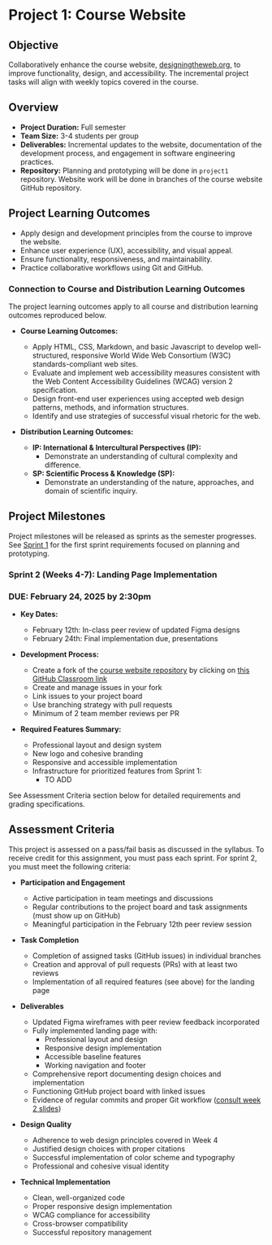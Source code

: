 # Project 1: Course Website

## Objective

Collaboratively enhance the course website, [designingtheweb.org](https://designingtheweb.org/), to improve functionality, design, and accessibility. The incremental project tasks will align with weekly topics covered in the course.

## Overview

- **Project Duration:** Full semester
- **Team Size:** 3-4 students per group
- **Deliverables:** Incremental updates to the website, documentation of the development process, and engagement in software engineering practices.
- **Repository:** Planning and prototyping will be done in `project1` repository. Website work will be done in branches of the course website GitHub repository.

## Project Learning Outcomes

- Apply design and development principles from the course to improve the website.
- Enhance user experience (UX), accessibility, and visual appeal.
- Ensure functionality, responsiveness, and maintainability.
- Practice collaborative workflows using Git and GitHub.

### Connection to Course and Distribution Learning Outcomes

The project learning outcomes apply to all course and distribution learning outcomes reproduced below.

- **Course Learning Outcomes:**
  - Apply HTML, CSS, Markdown, and basic Javascript to develop well-structured, responsive World Wide Web Consortium (W3C) standards-compliant web sites.
  - Evaluate and implement web accessibility measures consistent with the Web Content Accessibility Guidelines (WCAG) version 2 specification.
  - Design front-end user experiences using accepted web design patterns, methods, and information structures.
  - Identify and use strategies of successful visual rhetoric for the web.

- **Distribution Learning Outcomes:**
  - **IP: International & Intercultural Perspectives (IP):**
    - Demonstrate an understanding of cultural complexity and difference.
  - **SP: Scientific Process & Knowledge (SP):**
    - Demonstrate an understanding of the nature, approaches, and domain of scientific inquiry.

## Project Milestones

Project milestones will be released as sprints as the semester progresses. See [Sprint 1](sprint1.md) for the first sprint requirements focused on planning and prototyping.

### Sprint 2 (Weeks 4-7): Landing Page Implementation
### DUE: February 24, 2025 by 2:30pm

- **Key Dates:**
  - February 12th: In-class peer review of updated Figma designs
  - February 24th: Final implementation due, presentations

- **Development Process:**
  -  Create a fork of the [course website repository](https://github.com/CMPSC302-Spring-2025-AlleghenyCollege/designingtheweb.org) by clicking on [this GitHub Classroom link](https://classroom.github.com/a/bhaB1z_7)
  - Create and manage issues in your fork
  - Link issues to your project board
  - Use branching strategy with pull requests
  - Minimum of 2 team member reviews per PR

- **Required Features Summary:**
  - Professional layout and design system
  - New logo and cohesive branding
  - Responsive and accessible implementation
  - Infrastructure for prioritized features from Sprint 1:
    - TO ADD

See Assessment Criteria section below for detailed requirements and grading specifications.

## Assessment Criteria

This project is assessed on a pass/fail basis as discussed in the syllabus. To receive credit for this assignment, you must pass each sprint. For sprint 2, you must meet the following criteria:

- **Participation and Engagement**
  - Active participation in team meetings and discussions
  - Regular contributions to the project board and task assignments (must show up on GitHub)
  - Meaningful participation in the February 12th peer review session

- **Task Completion**
  - Completion of assigned tasks (GitHub issues) in individual branches
  - Creation and approval of pull requests (PRs) with at least two reviews
  - Implementation of all required features (see above) for the landing page

- **Deliverables**
  - Updated Figma wireframes with peer review feedback incorporated
  - Fully implemented landing page with:
    - Professional layout and design
    - Responsive design implementation
    - Accessible baseline features
    - Working navigation and footer
  - Comprehensive report documenting design choices and implementation
  - Functioning GitHub project board with linked issues
  - Evidence of regular commits and proper Git workflow ([consult week 2 slides](https://designingtheweb.org/schedule/week2/#/branches))

- **Design Quality**
  - Adherence to web design principles covered in Week 4
  - Justified design choices with proper citations
  - Successful implementation of color scheme and typography
  - Professional and cohesive visual identity

- **Technical Implementation**
  - Clean, well-organized code
  - Proper responsive design implementation
  - WCAG compliance for accessibility
  - Cross-browser compatibility
  - Successful repository management